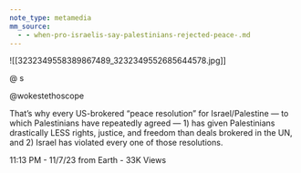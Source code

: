 ```yaml
---
note_type: metamedia
mm_source:
  - - when-pro-israelis-say-palestinians-rejected-peace-.md
---
```


![[3232349558389867489_3232349552685644578.jpg]]

@ s

@wokestethoscope

That’s why every US-brokered “peace
resolution” for Israel/Palestine — to which
Palestinians have repeatedly agreed — 1) has
given Palestinians drastically LESS rights,
justice, and freedom than deals brokered in the
UN, and 2) Israel has violated every one of those
resolutions.

11:13 PM - 11/7/23 from Earth - 33K Views


